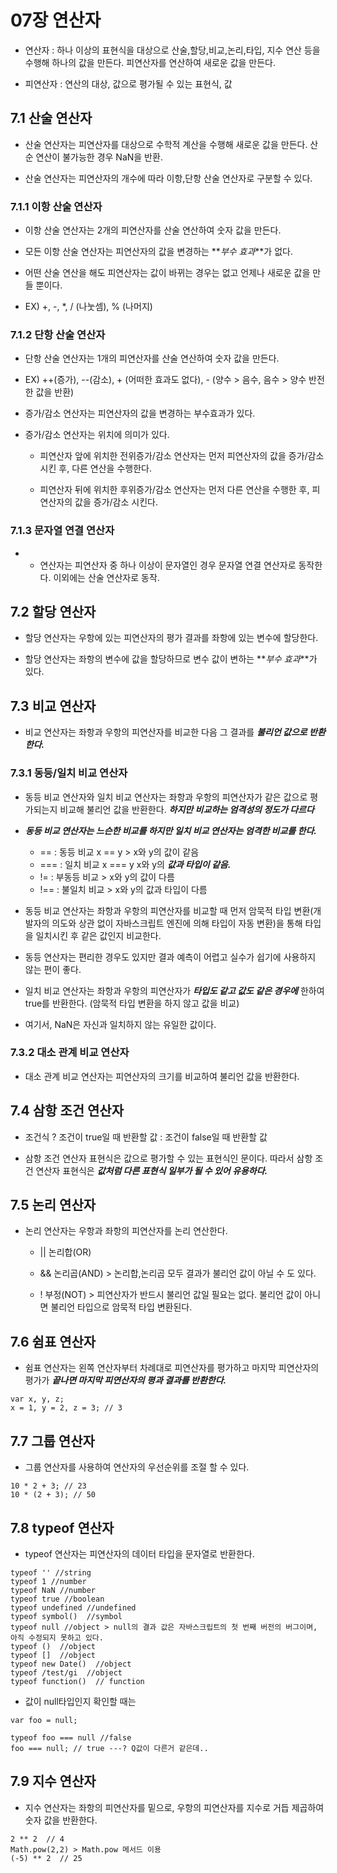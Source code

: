 # 07장 연산자

- 연산자 : 하나 이상의 표현식을 대상으로 산술,할당,비교,논리,타입, 지수 연산 등을 수행해 하나의 값을 만든다. 피연산자를 연산하여 새로운 값을 만든다.

- 피연산자 : 연산의 대상, 값으로 평가될 수 있는 표현식, 값

## 7.1 산술 연산자

- 산술 연산자는 피연산자를 대상으로 수학적 계산을 수행해 새로운 값을 만든다. 산순 연산이 불가능한 경우 NaN을 반환.

- 산술 연산자는 피연산자의 개수에 따라 이항,단항 산술 연산자로 구분할 수 있다.

### 7.1.1 이항 산술 연산자

- 이항 산술 연산자는 2개의 피연산자를 산술 연산하여 숫자 값을 만든다.

- 모든 이항 산술 연산자는 피연산자의 값을 변경하는 **_부수 효과_**가 없다.

- 어떤 산술 연산을 해도 피연산자는 값이 바뀌는 경우는 없고 언제나 새로운 값을 만들 뿐이다.

- EX) +, -, \*, / (나눗셈), % (나머지)

### 7.1.2 단항 산술 연산자

- 단항 산술 연산자는 1개의 피연산자를 산술 연산하여 숫자 값을 만든다.

- EX) ++(증가), --(감소), + (어떠한 효과도 없다), - (양수 > 음수, 음수 > 양수 반전한 값을 반환)

- 증가/감소 연산자는 피연산자의 값을 변경하는 부수효과가 있다.

- 증가/감소 연산자는 위치에 의미가 있다.

  - 피연산자 앞에 위치한 전위증가/감소 연산자는 먼저 피연산자의 값을 증가/감소시킨 후, 다른 연산을 수행한다.

  - 피연산자 뒤에 위치한 후위증가/감소 연산자는 먼저 다른 연산을 수행한 후, 피연산자의 값을 증가/감소 시킨다.

### 7.1.3 문자열 연결 연산자

- - 연산자는 피연산자 중 하나 이상이 문자열인 경우 문자열 연결 연산자로 동작한다. 이외에는 산술 연산자로 동작.

## 7.2 할당 연산자

- 할당 연산자는 우항에 있는 피연산자의 평가 결과를 좌항에 있는 변수에 할당한다.

- 할당 연산자는 좌항의 변수에 값을 할당하므로 변수 값이 변하는 **_부수 효과_**가 있다.

## 7.3 비교 연산자

- 비교 연산자는 좌항과 우항의 피연산자를 비교한 다음 그 결과를 **_불리언 값으로 반환한다._**

### 7.3.1 동등/일치 비교 연산자

- 동등 비교 연산자와 일치 비교 연산자는 좌항과 우항의 피연산자가 같은 값으로 평가되는지 비교해 불리언 값을 반환한다. **_하지만 비교하는 엄격성의 정도가 다르다_**

- **_동등 비교 연산자는 느슨한 비교를 하지만 일치 비교 연산자는 엄격한 비교를 한다._**

  - == : 동등 비교 x == y > x와 y의 값이 같음
  - === : 일치 비교 x === y x와 y의 **_값과 타입이 같음._**
  - != : 부동등 비교 > x와 y의 값이 다름
  - !== : 불일치 비교 > x와 y의 값과 타입이 다름

- 동등 비교 연산자는 좌항과 우항의 피연산자를 비교할 때 먼저 암묵적 타입 변환(개발자의 의도와 상관 없이 자바스크립트 엔진에 의해 타입이 자동 변환)을 통해 타입을 일치시킨 후 같은 값인지 비교한다.

- 동등 연산자는 편리한 경우도 있지만 결과 예측이 어렵고 실수가 쉽기에 사용하지 않는 편이 좋다.

- 일치 비교 연산자는 좌항과 우항의 피연산자가 **_타입도 같고 값도 같은 경우에_** 한하여 true를 반환한다. (암묵적 타입 변환을 하지 않고 값을 비교)

- 여기서, NaN은 자신과 일치하지 않는 유일한 값이다.

### 7.3.2 대소 관계 비교 연산자

- 대소 관계 비교 연산자는 피연산자의 크기를 비교하여 불리언 값을 반환한다.

## 7.4 삼항 조건 연산자

- 조건식 ? 조건이 true일 때 반환할 값 : 조건이 false일 때 반환할 값

- 삼항 조건 연산자 표현식은 값으로 평가할 수 있는 표현식인 문이다. 따라서 삼항 조건 연산자 표현식은 **_값처럼 다른 표현식 일부가 될 수 있어 유용하다._**

## 7.5 논리 연산자

- 논리 연산자는 우항과 좌항의 피연산자를 논리 연산한다.

  - || 논리합(OR)
  - && 논리곱(AND) > 논리합,논리곱 모두 결과가 불리언 값이 아닐 수 도 있다.

  - ! 부정(NOT) > 피연산자가 반드시 불리언 값일 필요는 없다. 불리언 값이 아니면 불리언 타입으로 암묵적 타입 변환된다.

## 7.6 쉼표 연산자

- 쉼표 연산자는 왼쪽 연산자부터 차례대로 피연산자를 평가하고 마지막 피연산자의 평가가 **_끝나면 마지막 피연산자의 평과 결과를 반환한다._**

```
var x, y, z;
x = 1, y = 2, z = 3; // 3
```

## 7.7 그룹 연산자

- 그룹 연산자를 사용하여 연산자의 우선순위를 조절 할 수 있다.

```
10 * 2 + 3; // 23
10 * (2 + 3); // 50
```

## 7.8 typeof 연산자

- typeof 연산자는 피연산자의 데이터 타입을 문자열로 반환한다.

```
typeof '' //string
typeof 1 //number
typeof NaN //number
typeof true //boolean
typeof undefined //undefined
typeof symbol()  //symbol
typeof null //object > null의 결과 값은 자바스크립트의 첫 번째 버전의 버그이며, 아직 수정되지 못하고 있다.
typeof ()  //object
typeof []  //object
typeof new Date()  //object
typeof /test/gi  //object
typeof function()  // function
```

- 값이 null타입인지 확인할 때는

```
var foo = null;

typeof foo === null //false
foo === null; // true ---? Q값이 다른거 같은데..
```

## 7.9 지수 연산자

- 지수 연산자는 좌항의 피연산자를 밑으로, 우항의 피연산자를 지수로 거듭 제곱하여 숫자 값을 반환한다.

```
2 ** 2  // 4
Math.pow(2,2) > Math.pow 메서드 이용
(-5) ** 2  // 25
```
